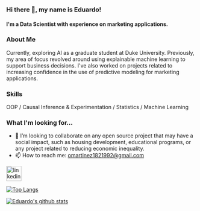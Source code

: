 ### Hi there 👋, my name is Eduardo!

#### I'm a Data Scientist with experience on marketing applications. 

### About Me
Currently, exploring AI as a graduate student at Duke University. Previously, my area of focus revolved around using explainable machine learning to support business decisions. I've also worked on projects related to increasing confidence in the use of predictive modeling for marketing applications.

### Skills
OOP / Causal Inference & Experimentation / Statistics / Machine Learning 

### What I'm looking for...

- 👯  I’m looking to collaborate on any open source project that may have a social impact, such as housing development, educational programs, or any project related to reducing economic inequality.
- 📫  How to reach me: omartinez1821992@gmail.com 


[<img src='https://cdn.jsdelivr.net/npm/simple-icons@3.0.1/icons/linkedin.svg' alt='linkedin' height='40'>](https://www.linkedin.com/in/omarmartinez182/)  

<!--
**omartinez182/omartinez182** is a ✨ _special_ ✨ repository because its `README.md` (this file) appears on your GitHub profile.

Here are some ideas to get you started:

- 🔭 I’m currently working on ...
- 🌱 I’m currently learning ...
👯 I’m looking to collaborate on- 🤔 I’m looking for help with ...
- 💬 Ask me about ...
- 📫 How to reach me: ...
- 😄 Pronouns: ...
- ⚡ Fun fact: ...
-->

[![Top Langs](https://github-readme-stats.vercel.app/api/top-langs/?username=omartinez182&theme=prussian&layout=compact)](https://github.com/omartinez182/github-readme-stats)

[![Eduardo's github stats](https://github-readme-stats.vercel.app/api?username=omartinez182&theme=prussian&layout=compact&hide=prs,issues,contribs)](https://github.com/omartinez182/github-readme-stats)
